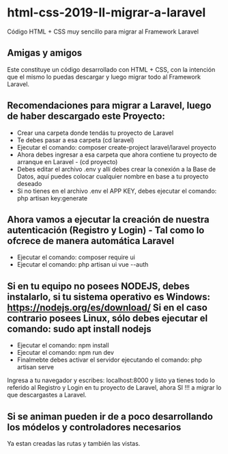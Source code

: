 # html-css-2019-II-migrar-a-laravel
Código HTML + CSS muy sencillo para migrar al Framework Laravel


## Amigas y amigos

Este constituye un código desarrollado con HTML + CSS, con la intención que el mismo lo puedas descargar y luego migrar todo al Framework Laravel.

## Recomendaciones para migrar a Laravel, luego de haber descargado este Proyecto:

- Crear una carpeta donde tendás tu proyecto de Laravel
- Te debes pasar a esa carpeta (cd laravel)
- Ejecutar el comando: composer create-project laravel/laravel proyecto
- Ahora debes ingresar a esa carpeta que ahora contiene tu proyecto de arranque en Laravel - (cd proyecto)
- Debes editar el archivo .env y allí debes crear la conexión a la Base de Datos, aquí puedes colocar cualquier nombre en base a tu proyecto deseado
- Si no tienes en el archivo .env el APP KEY, debes ejecutar el comando: php artisan key:generate

## Ahora vamos a ejecutar la creación de nuestra autenticación (Registro y Login) - Tal como lo ofcrece de manera automática Laravel

- Ejecutar el comando: composer require ui
- Ejecutar el comando: php artisan ui vue --auth

## Si en tu equipo no posees NODEJS, debes instalarlo, si tu sistema operativo es Windows: https://nodejs.org/es/download/ Si en el caso contrario posees Linux, sólo debes ejecutar el comando: sudo apt install nodejs

- Ejecutar el comando: npm install
- Ejecutar el comando: npm run dev
- Finalmebte debes activar el servidor ejecutando el comando: php artisan serve

Ingresa a tu navegador y escribes: localhost:8000 y listo ya tienes todo lo referido al Registro y Login en tu proyecto de Laravel, ahora SI !!! a migrar lo que descargastes a Laravel.








## Si se animan pueden ir de a poco desarrollando los módelos y controladores necesarios

Ya estan creadas las rutas y también las vistas.
